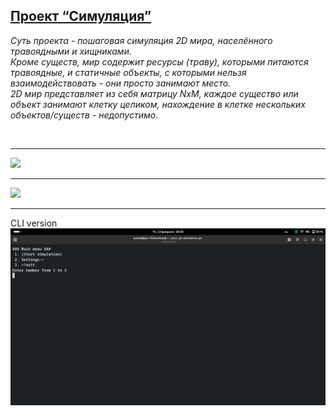 <h2><a href="https://zhukovsd.github.io/java-backend-learning-course/projects/simulation/">Проект “Симуляция”</a></h2>
    <i>Суть проекта - пошаговая симуляция 2D мира, населённого травоядными и хищниками.</i><br>
    <i>Кроме существ, мир содержит ресурсы (траву), которыми питаются травоядные, и статичные объекты, с которыми нельзя взаимодействовать - они просто занимают место.</i><br>
    <i>2D мир представляет из себя матрицу NxM, каждое существо или объект занимают клетку целиком, нахождение в клетке нескольких объектов/существ - недопустимо.</i>

<br><hr>
<img src="src/img/simSymbol.gif">
<br><hr>
<img src="src/img/simEmoji.gif">
<br><hr>
CLI version
<img src="src/img/simMenu.gif">
